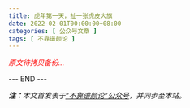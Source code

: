 ```yaml
---
title: 虎年第一天，扯一张虎皮大旗
date: 2022-02-01T00:00:00+08:00
categories: [ 公众号文章 ]
tags: [ 不靠谱颜论 ]
---
```


<font color=red><i>原文待拷贝备份...</i></font>

<div class="p-5 text-center">--- END ---</div>

<i><b>注：</b>本文首发表于[“不靠谱颜论”公众号](https://mp.weixin.qq.com/s/KtvS_IxYK0XVVwKP8R7nVw)，并同步至本站。</i>
